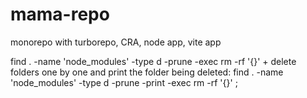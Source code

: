 # mama-repo

monorepo with turborepo, CRA, node app, vite app

find . -name 'node_modules' -type d -prune -exec rm -rf '{}' +
delete folders one by one and print the folder being deleted:
find . -name 'node_modules' -type d -prune -print -exec rm -rf '{}' \;
